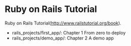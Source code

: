 Ruby on Rails Tutorial
=========

Ruby on Rails Tutorial(http://www.railstutorial.org/book).  

* rails_projects/first_app/: Chapter 1 From zero to deploy  
* rails_projects/demo_app/: Chapter 2 A demo app  
 
